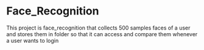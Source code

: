 # Face_Recognition
This project is face_recognition that collects 500 samples faces of a user  and stores them in folder so that it can access and compare them whenever a user wants to login
